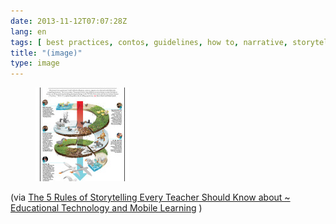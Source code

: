 ```yaml
---
date: 2013-11-12T07:07:28Z
lang: en
tags: [ best practices, contos, guidelines, how to, narrative, storytelling ]
title: "(image)"
type: image
---
```


<figure>
<a
href="https://hugo.ferreira.cc/via-the-5-rules-of-storytelling-every-teacher/attachment/321/"
rel="attachment"><img
src="tumblr_mw5ry2WwLb1qz82meo1_1280-150x150.jpg"
width="150" height="150" /></a></figure>

(via [The 5 Rules of Storytelling Every Teacher Should Know about \~
Educational Technology and Mobile
Learning](http://www.educatorstechnology.com/2013/11/the-5-rules-of-storytelling-every.html)
)

